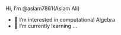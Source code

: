 Hi, I’m @aslam7861(Aslam Ali)
- 👀 I’m interested in computational Algebra
- 🌱 I’m currently learning ...
